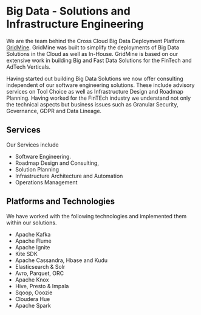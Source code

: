 # Big Data - Solutions and Infrastructure Engineering

We are the team behind the Cross Cloud Big Data Deployment Platform [GridMine](http://gridmine.com). GridMine was built to simplify the deployments of Big Data Solutions in the Cloud as well as In-House. GridMine is based on our extensive work in building Big and Fast Data Solutions for the FinTech and AdTech Verticals.

Having started out building Big Data Solutions we now offer consulting independent of our software engineering solutions. These include advisory services on Tool Choice as well as Infrastructure Design and Roadmap Planning. Having worked for the FinTEch industry we understand not only the technical aspects but business issues such as Granular Security, Governance, GDPR and Data Lineage.

## Services

Our Services include

* Software Engineering.
* Roadmap Design and Consulting, 
* Solution Planning
* Infrastructure Architecture and Automation
* Operations Management

## Platforms and Technologies

We have worked with the following technologies and implemented them within our solutions.

* Apache Kafka
* Apache Flume
* Apache Ignite
* Kite SDK
* Apache Cassandra, Hbase and Kudu
* Elasticsearch & Solr
* Avro, Parquet, ORC
* Apache Knox
* Hive, Presto & Impala
* Sqoop, Ooozie
* Cloudera Hue
* Apache Spark



